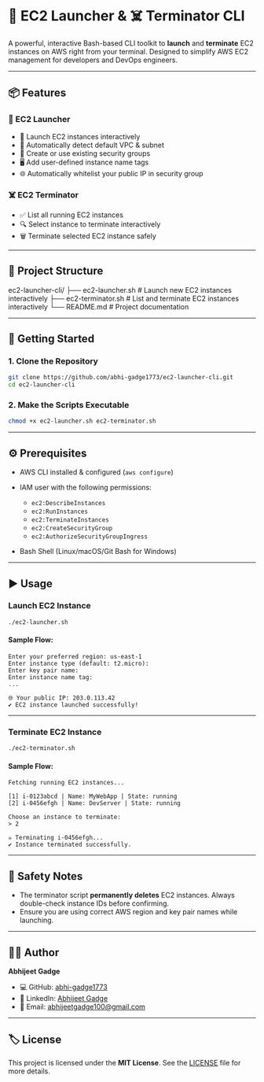 # 🚀 EC2 Launcher & ☠️ Terminator CLI

A powerful, interactive Bash-based CLI toolkit to **launch** and **terminate** EC2 instances on AWS right from your terminal. Designed to simplify AWS EC2 management for developers and DevOps engineers.

---

## 📦 Features

### 🚀 EC2 Launcher
- 🔧 Launch EC2 instances interactively
- 📍 Automatically detect default VPC & subnet
- 🔐 Create or use existing security groups
- 🖥️ Add user-defined instance name tags
- 🌐 Automatically whitelist your public IP in security group

### ☠️ EC2 Terminator
- ✅ List all running EC2 instances
- 🔍 Select instance to terminate interactively
- 🗑️ Terminate selected EC2 instance safely

---

## 📁 Project Structure


ec2-launcher-cli/
├── ec2-launcher.sh      # Launch new EC2 instances interactively
├── ec2-terminator.sh    # List and terminate EC2 instances interactively
└── README.md            # Project documentation


---

## 🚀 Getting Started

### 1. Clone the Repository

```bash
git clone https://github.com/abhi-gadge1773/ec2-launcher-cli.git
cd ec2-launcher-cli
```

### 2. Make the Scripts Executable

```bash
chmod +x ec2-launcher.sh ec2-terminator.sh
```

---

## ⚙️ Prerequisites

- AWS CLI installed & configured (`aws configure`)
- IAM user with the following permissions:
  - `ec2:DescribeInstances`
  - `ec2:RunInstances`
  - `ec2:TerminateInstances`
  - `ec2:CreateSecurityGroup`
  - `ec2:AuthorizeSecurityGroupIngress`

- Bash Shell (Linux/macOS/Git Bash for Windows)

---

## ▶️ Usage

### Launch EC2 Instance

```bash
./ec2-launcher.sh
```

#### Sample Flow:
```
Enter your preferred region: us-east-1
Enter instance type (default: t2.micro):
Enter key pair name:
Enter instance name tag:
...

🌐 Your public IP: 203.0.113.42
✔️ EC2 instance launched successfully!
```

---

### Terminate EC2 Instance

```bash
./ec2-terminator.sh
```

#### Sample Flow:
```
Fetching running EC2 instances...

[1] i-0123abcd | Name: MyWebApp | State: running
[2] i-0456efgh | Name: DevServer | State: running

Choose an instance to terminate:
> 2

☠️ Terminating i-0456efgh...
✔️ Instance terminated successfully.
```

---

## 🔐 Safety Notes

- The terminator script **permanently deletes** EC2 instances. Always double-check instance IDs before confirming.
- Ensure you are using correct AWS region and key pair names while launching.

---

## 👨‍💻 Author

**Abhijeet Gadge**

- 💻 GitHub: [abhi-gadge1773](https://github.com/abhi-gadge1773)
- 💼 LinkedIn: [Abhijeet Gadge](https://www.linkedin.com/in/abhijeetgadge/)
- 📧 Email: abhijeetgadge100@gmail.com

---

## 🏷️ License

This project is licensed under the **MIT License**. See the [LICENSE](LICENSE) file for more details.

